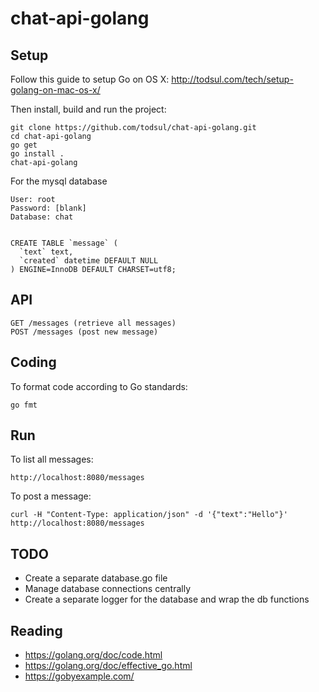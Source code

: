 # chat-api-golang

## Setup

Follow this guide to setup Go on OS X: http://todsul.com/tech/setup-golang-on-mac-os-x/

Then install, build and run the project:

    git clone https://github.com/todsul/chat-api-golang.git
    cd chat-api-golang
    go get
    go install .
    chat-api-golang

For the mysql database

    User: root
    Password: [blank]
    Database: chat


    CREATE TABLE `message` (
      `text` text,
      `created` datetime DEFAULT NULL
    ) ENGINE=InnoDB DEFAULT CHARSET=utf8;

## API

    GET /messages (retrieve all messages)
    POST /messages (post new message)

## Coding

 To format code according to Go standards:

    go fmt

## Run

To list all messages:

    http://localhost:8080/messages

To post a message:

    curl -H "Content-Type: application/json" -d '{"text":"Hello"}' http://localhost:8080/messages

## TODO

* Create a separate database.go file
* Manage database connections centrally
* Create a separate logger for the database and wrap the db functions

## Reading

* https://golang.org/doc/code.html
* https://golang.org/doc/effective_go.html
* https://gobyexample.com/
